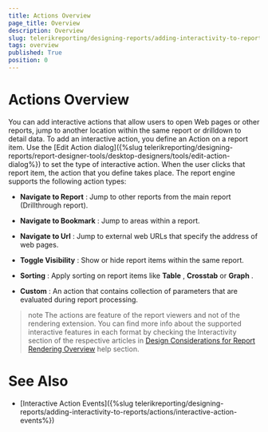 ```yaml
---
title: Actions Overview
page_title: Overview 
description: Overview
slug: telerikreporting/designing-reports/adding-interactivity-to-reports/actions/overview
tags: overview
published: True
position: 0
---
```


# Actions Overview

You can add interactive actions that allow users to open Web pages or other reports, jump to another location within the same report or drilldown to detail data. To add an interactive action, you define an Action on a report item. Use the [Edit Action dialog]({%slug telerikreporting/designing-reports/report-designer-tools/desktop-designers/tools/edit-action-dialog%}) to set the type of interactive action. When the user clicks that report item, the action that you define takes place. The report engine supports the following action types:       

* __Navigate to Report__ : Jump to other reports from the main report (Drillthrough report).           

* __Navigate to Bookmark__ : Jump to areas within a report.           

* __Navigate to Url__ : Jump to external web URLs that specify the address of web pages.           

* __Toggle Visibility__ : Show or hide report items within the same report.           

* __Sorting__ : Apply sorting on report items like __Table__ , __Crosstab__  or __Graph__ .           

* __Custom__ : An action that contains collection of parameters that are evaluated during report processing.           


>note The actions are feature of the report viewers and not of the rendering extension. You can find more info about the supported interactive features in each format by checking the Interactivity section of the respective articles in [Design Considerations for Report Rendering Overview](../../rendering-and-paging/design-considerations-for-report-rendering/overview) help section.           


# See Also

 * [Interactive Action Events]({%slug telerikreporting/designing-reports/adding-interactivity-to-reports/actions/interactive-action-events%})
